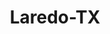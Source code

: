 ---
title: Laredo-TX
slug: laredo-tx
f_state:
- cms/state/texas.md
f_locations:
- cms/payday-loan/b-w-finance-co-5069.md
- cms/payday-loan/bufalo-pawn-shop-5578.md
- cms/payday-loan/cash-advantedge-6630.md
- cms/payday-loan/check-go-9940.md
- cms/payday-loan/check-go-9981.md
- cms/payday-loan/el-bufalo-pawn-shop-16719.md
- cms/payday-loan/el-bufalo-pawn-shop-16720.md
- cms/payday-loan/el-bufalo-pawn-shop-16721.md
- cms/payday-loan/international-bank-of-commerce---saturday-banking-check-cashing-19729.md
- cms/payday-loan/l-bufalo-pawn-20181.md
- cms/payday-loan/l-bufalo-pawn-20182.md
- cms/payday-loan/l-bufalo-pawn-20183.md
- cms/payday-loan/l-bufalo-pawn-20184.md
- cms/payday-loan/la-mina-money-exchange-20207.md
- cms/payday-loan/la-mina-money-exchange-20208.md
- cms/payday-loan/la-mina-money-exchange-20209.md
- cms/payday-loan/la-mina-money-exchange-2-20210.md
- cms/payday-loan/la-mina-morey-exchange-20211.md
- cms/payday-loan/moneda-inc-21022.md
- cms/payday-loan/moneda-international-21023.md
- cms/payday-loan/moneda-international-21024.md
- cms/payday-loan/moneda-international-21025.md
- cms/payday-loan/moneda-international-21026.md
- cms/payday-loan/premier-finance-corporation-24593.md
- cms/payday-loan/speed-check-26633.md
- cms/payday-loan/speedy-check-26788.md
- cms/payday-loan/speedy-check-26790.md
- cms/payday-loan/speedy-check-36-26793.md
- cms/payday-loan/speedy-check-78-26795.md
- cms/payday-loan/texas-moneda-27242.md
- cms/payday-loan/usa-checks-cashed-28421.md
updated-on: '2024-05-30T13:41:28.615Z'
created-on: '2024-05-30T13:41:28.615Z'
published-on: '2024-05-30T13:54:32.469Z'
f_city: Laredo
layout: '[city].html'
tags: city
---